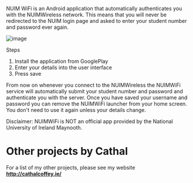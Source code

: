 NUIM WiFi is an Android application that automatically authenticates you with the NUIMWireless network. This means that you will never be redirected to the NUIM login page and asked to enter your student number and password ever again.

![image][1]

Steps

1) Install the application from GooglePlay
2) Enter your details into the user interface
3) Press save 

From now on whenever you connect to the NUIMWireless the NUIMWiFi service will automatically submit your student number and password and authenticate you with the server.
Once you have saved your username and password you can remove the NUIMWiFi launcher from your home screen. You don't need to use it again unless your details change.

Disclaimer: NUIMWiFi is NOT an official app provided by the National University of Ireland Maynooth.

Other projects by Cathal
============

For a list of my other projects, please see my website
**http://cathalcoffey.ie/**

[1]: https://dl.dropbox.com/u/11502389/nuimwifi_screen.png
